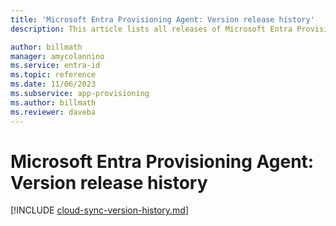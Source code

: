 ```yaml
---
title: 'Microsoft Entra Provisioning Agent: Version release history'
description: This article lists all releases of Microsoft Entra Provisioning Agent and describes new features and fixed issues

author: billmath
manager: amycolannino
ms.service: entra-id
ms.topic: reference
ms.date: 11/06/2023
ms.subservice: app-provisioning
ms.author: billmath
ms.reviewer: daveba
---
```


# Microsoft Entra Provisioning Agent: Version release history

[!INCLUDE [cloud-sync-version-history.md](~/includes/cloud-sync-version-history.md)]
